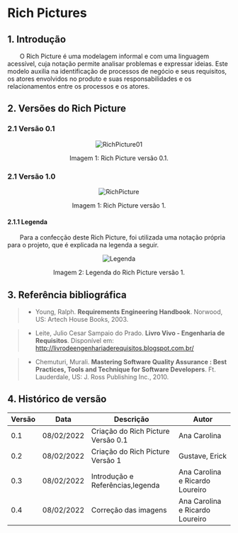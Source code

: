 # Rich Pictures

## 1. Introdução

&emsp;&emsp;O Rich Picture é uma modelagem informal e com uma linguagem acessível, cuja notação permite analisar problemas e expressar ideias. Este modelo auxilia na identificação de processos de negócio e seus requisitos, os atores envolvidos no produto e suas responsabilidades e os relacionamentos entre os processos e os atores.

## 2. Versões do Rich Picture

### 2.1 Versão 0.1

<center>

![RichPicture01](https://user-images.githubusercontent.com/49570180/152996404-e6cc262b-1394-4022-8e2f-5dd5f45c558a.jpg)

<figcaption>Imagem 1: Rich Picture versão 0.1.</figcaption>

</center>

### 2.1 Versão 1.0

<center>

![RichPicture](https://user-images.githubusercontent.com/49570180/152996442-27924190-47ff-44bf-83af-3243f01ab24a.jpg)

<figcaption>Imagem 1: Rich Picture versão 1.</figcaption>

</center>

#### 2.1.1 Legenda

&emsp;&emsp;Para a confecção deste Rich Picture, foi utilizada uma notação própria para o projeto, que é explicada na legenda a seguir.

<center>

![Legenda](https://user-images.githubusercontent.com/49570180/152996472-e7bf8c13-5a4b-4f5f-9730-27aef65e61cc.jpg)

<figcaption>Imagem 2: Legenda do Rich Picture versão 1.</figcaption>

</center>

## 3. Referência bibliográfica

> - Young, Ralph. **Requirements Engineering Handbook**. Norwood, US: Artech House Books, 2003.

> - Leite, Julio Cesar Sampaio do Prado. **Livro Vivo - Engenharia de Requisitos**. Disponível em: http://livrodeengenhariaderequisitos.blogspot.com.br/

> - Chemuturi, Murali. **Mastering Software Quality Assurance : Best Practices, Tools and Technique for Software Developers**. Ft. Lauderdale, US: J. Ross Publishing Inc., 2010.

## 4. Histórico de versão

| Versão | Data       | Descrição                          | Autor                |
| ------ | ---------- | ---------------------------------- | -------------------- |
| 0.1    | 08/02/2022 | Criação do Rich Picture Versão 0.1   | Ana Carolina |
| 0.2    | 08/02/2022 | Criação do Rich Picture Versão 1   | Gustave, Erick |
| 0.3    | 08/02/2022 | Introdução e Referências,legenda  | Ana Carolina e Ricardo Loureiro |
| 0.4    | 08/02/2022 | Correção das imagens  | Ana Carolina e Ricardo Loureiro|
